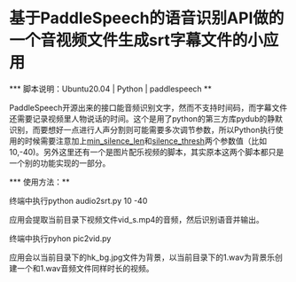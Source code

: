 
# 基于PaddleSpeech的语音识别API做的一个音视频文件生成srt字幕文件的小应用

*** 脚本说明：Ubuntu20.04 | Python | paddlespeech **
 

PaddleSpeech开源出来的接口能音频识别文字，然而不支持时间码，而字幕文件还需要记录视频里人物说话的时间。这个是用了python的第三方库pydub的静默识别，而要想好一点进行人声分割则可能需要多次调节参数，所以Python执行使用的时候需要注意加上<u>min_silence_len</u>和<u>silence_thresh</u>两个参数值（比如10,-40)。另外这里还有一个是图片配乐视频的脚本，其实原本这两个脚本都只是一个别的功能实现的一部分。


*** 使用方法：**

终端中执行python audio2srt.py 10 -40

应用会提取当前目录下视频文件vid_s.mp4的音频，然后识别语音并输出。

终端中执行pyhon pic2vid.py

应用会以当前目录下的hk_bg.jpg文件为背景，以当前目录下的1.wav为背景乐创建一个和1.wav音频文件同样时长的视频。
